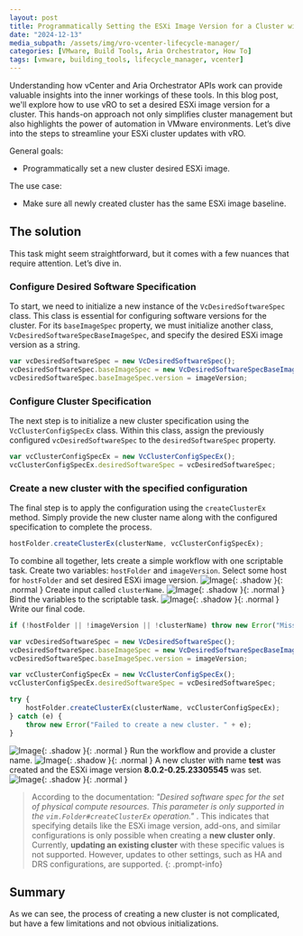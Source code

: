 ```yaml
---
layout: post
title: Programmatically Setting the ESXi Image Version for a Cluster with vRO
date: "2024-12-13"
media_subpath: /assets/img/vro-vcenter-lifecycle-manager/
categories: [VMware, Build Tools, Aria Orchestrator, How To]
tags: [vmware, building_tools, lifecycle_manager, vcenter]
---
```


Understanding how vCenter and Aria Orchestrator APIs work can provide valuable insights into the inner workings of these tools. In this blog post, we'll explore how to use vRO to set a desired ESXi image version for a cluster. This hands-on approach not only simplifies cluster management but also highlights the power of automation in VMware environments. Let’s dive into the steps to streamline your ESXi cluster updates with vRO.

General goals:

* Programmatically set a new cluster desired ESXi image.

The use case:

* Make sure all newly created cluster has the same ESXi image baseline.

## The solution

This task might seem straightforward, but it comes with a few nuances that require attention. Let’s dive in.  

### Configure Desired Software Specification

To start, we need to initialize a new instance of the `VcDesiredSoftwareSpec` class. This class is essential for configuring software versions for the cluster. For its `baseImageSpec` property, we must initialize another class, `VcDesiredSoftwareSpecBaseImageSpec`, and specify the desired ESXi image version as a string.

```javascript
var vcDesiredSoftwareSpec = new VcDesiredSoftwareSpec();
vcDesiredSoftwareSpec.baseImageSpec = new VcDesiredSoftwareSpecBaseImageSpec();
vcDesiredSoftwareSpec.baseImageSpec.version = imageVersion;
```

### Configure Cluster Specification

The next step is to initialize a new cluster specification using the `VcClusterConfigSpecEx` class. Within this class, assign the previously configured `vcDesiredSoftwareSpec` to the `desiredSoftwareSpec` property.

```javascript
var vcClusterConfigSpecEx = new VcClusterConfigSpecEx();
vcClusterConfigSpecEx.desiredSoftwareSpec = vcDesiredSoftwareSpec;
```

### Create a new cluster with the specified configuration

The final step is to apply the configuration using the `createClusterEx` method. Simply provide the new cluster name along with the configured specification to complete the process.

```javascript
hostFolder.createClusterEx(clusterName, vcClusterConfigSpecEx);
```

To combine all together, lets create a simple workflow with one scriptable task. Create two variables: `hostFolder` and `imageVersion`. Select some host for `hostFolder` and set desired ESXi image version.
![Image](image.png){: .shadow }{: .normal }
Create input called `clusterName`.
![Image](image%202.png){: .shadow }{: .normal }
Bind the variables to the scriptable task.
![Image](image%203.png){: .shadow }{: .normal }
Write our final code.

```javascript
if (!hostFolder || !imageVersion || !clusterName) throw new Error("Missing required parameters: hostFolder, imageVersion or clusterName");

var vcDesiredSoftwareSpec = new VcDesiredSoftwareSpec();
vcDesiredSoftwareSpec.baseImageSpec = new VcDesiredSoftwareSpecBaseImageSpec();
vcDesiredSoftwareSpec.baseImageSpec.version = imageVersion;

var vcClusterConfigSpecEx = new VcClusterConfigSpecEx();
vcClusterConfigSpecEx.desiredSoftwareSpec = vcDesiredSoftwareSpec;

try {
    hostFolder.createClusterEx(clusterName, vcClusterConfigSpecEx);
} catch (e) {
    throw new Error("Failed to create a new cluster. " + e);
}
```

![Image](image%204.png){: .shadow }{: .normal }
Run the workflow and provide a cluster name.
![Image](image%206.png){: .shadow }{: .normal }
A new cluster with name **test** was created and the ESXi image version **8.0.2-0.25.23305545** was set.
![Image](image%205.png){: .shadow }{: .normal }

>According to the documentation: *"Desired software spec for the set of physical compute resources. This parameter is only supported in the `vim.Folder#createClusterEx` operation."* . This indicates that specifying details like the ESXi image version, add-ons, and similar configurations is only possible when creating a **new cluster only**. Currently, **updating an existing cluster** with these specific values is not supported. However, updates to other settings, such as HA and DRS configurations, are supported.
{: .prompt-info}

## Summary

As we can see, the process of creating a new cluster is not complicated, but have a few limitations and not obvious initializations.
